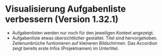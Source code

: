 # Visualisierung Aufgabenliste verbessern (Version 1.32.1)

- Aufgabenlisten werden nur noch für den jeweiligen Kontext angezeigt.
- Aufgabenliste etwas übersichtlicher gestaltet. Titel sind hervorgehoben. Zeilenumbrüche funtionieren auf kleineren Bildschirmen. Das Accordion zeigt bereits erste Infos (Projektnamen) im Untertitel.
